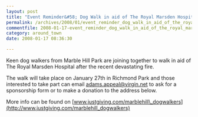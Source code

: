 ```yaml
---
layout: post
title: "Event Reminder&#58; Dog Walk in aid of The Royal Marsden Hospital"
permalink: /archives/2008/01/event_reminder_dog_walk_in_aid_of_the_royal_marsde.html
commentfile: 2008-01-17-event_reminder_dog_walk_in_aid_of_the_royal_marsde
category: around_town
date: 2008-01-17 08:36:30

---
```


Keen dog walkers from Marble Hill Park are joining together to walk in aid of The Royal Marsden Hospital after the recent devastating fire.

The walk will take place on January 27th in Richmond Park and those interested to take part can email <adams.appeal@virgin.net> to ask for a sponsorship form or to make a donation to the address below.

More info can be found on [www.justgiving.com/marblehill\_dogwalkers](http://www.justgiving.com/marblehill_dogwalkers)
